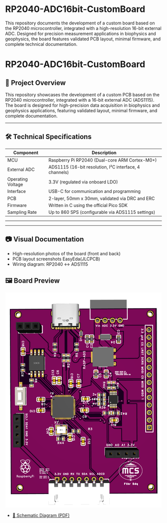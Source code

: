 # RP2040-ADC16bit-CustomBoard
This repository documents the development of a custom board based on the RP2040 microcontroller, integrated with a high-resolution 16-bit external ADC. Designed for precision measurement applications in biophysics and geophysics, the board features validated PCB layout, minimal firmware, and complete technical documentation.

# RP2040-ADC16bit-CustomBoard

## 🧭 Project Overview
This repository showcases the development of a custom PCB based on the RP2040 microcontroller, integrated with a 16-bit external ADC (ADS1115). The board is designed for high-precision data acquisition in biophysics and geophysics applications, featuring validated layout, minimal firmware, and complete documentation.

---

## 🛠️ Technical Specifications

| Component         | Description                                                             |
|------------------|-------------------------------------------------------------------------|
| MCU              | Raspberry Pi RP2040 (Dual-core ARM Cortex-M0+)                          |
| External ADC     | ADS1115 (16-bit resolution, I²C interface, 4 channels)                  |
| Operating Voltage| 3.3V (regulated via onboard LDO)                                        |
| Interface        | USB-C for communication and programming                                 |
| PCB              | 2-layer, 50mm x 30mm, validated via DRC and ERC                         |
| Firmware         | Written in C using the official Pico SDK                                |
| Sampling Rate    | Up to 860 SPS (configurable via ADS1115 settings)                      |

---


---

## 📷 Visual Documentation

- High-resolution photos of the board (front and back)
- PCB layout screenshots EasyEda(JLCPCB)
- Wiring diagram: RP2040 ↔ ADS1115

## 🖼️ Board Preview

![Custom RP2040 Board](rasp_adc16bit.png)

- [📘 Schematic Diagram (PDF)](SCH_rasp_ads.pdf)


